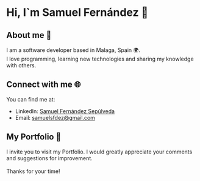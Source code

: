 # Hi, I`m Samuel Fernández 👋

## About me 🚀

I am a software developer based in Malaga, Spain 🌍. 
<br/>
I love programming, learning new technologies and sharing my knowledge with others.

## Connect with me 🌐

You can find me at:

- LinkedIn: <a href="www.linkedin.com/in/samuelfernándezsepúlveda" target="_blank">Samuel Fernández Sepúlveda</a>
- Email: <a href="mailto:samuelsfdez@gmail.com?subject=Contacto Portfolio">samuelsfdez@gmail.com</a>

## My Portfolio 🎨

I invite you to visit my Portfolio. I would greatly appreciate your comments and suggestions for improvement.
<br/>
<br/>
Thanks for your time!
